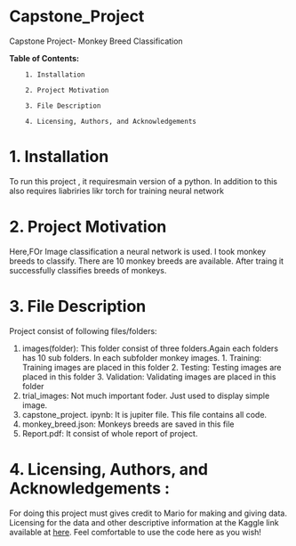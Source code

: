 # Capstone_Project
Capstone Project- Monkey Breed Classification

		

**Table of Contents:**

		1. Installation
		
		2. Project Motivation
		
		3. File Description
		
		4. Licensing, Authors, and Acknowledgements 
    
# 1. Installation
  To run this project , it requiresmain version of a python. In addition to this also requires liabriries likr torch for training neural network

# 2. Project Motivation

Here,FOr Image classification a neural network is used. I took monkey breeds to classify. There are 10  monkey breeds are available. After traing it successfully classifies breeds of monkeys.

# 3. File Description

Project consist of following files/folders:
1. images(folder): This folder consist of three folders.Again each folders has 10 sub folders. In each subfolder monkey images. 
          1. Training: Training images are placed in this folder
          2. Testing: Testing images are placed in this folder 
          3. Validation: Validating images are placed in this folder
 2. trial_images: Not much important foder. Just used to display simple image.
 3. capstone_project. ipynb: It is jupiter file. This file contains all code.
 4. monkey_breed.json: Monkeys breeds are saved in this file
 5. Report.pdf: It consist of whole report of project.

# 4. Licensing, Authors, and Acknowledgements :
For doing this project must gives credit to Mario for making and giving data. Licensing for the data and other descriptive information at the Kaggle link available at [here](https://www.kaggle.com/slothkong/10-monkey-species). Feel comfortable to use the code here as you wish!


 

